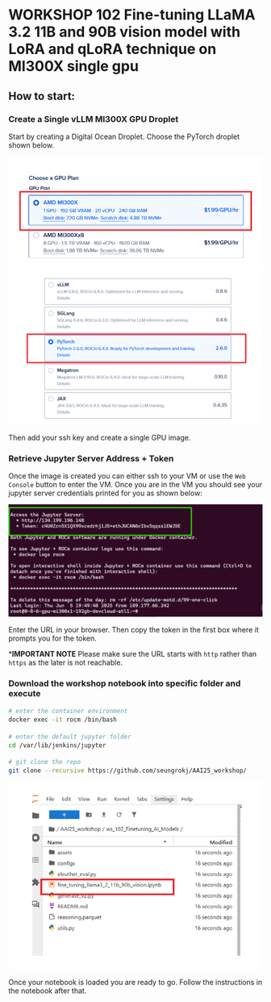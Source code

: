 # WORKSHOP 102 Fine-tuning LLaMA 3.2 11B and 90B vision model with LoRA and qLoRA technique on MI300X single gpu


## How to start: 

### Create a Single vLLM MI300X GPU Droplet
Start by creating a Digital Ocean Droplet. Choose the PyTorch droplet shown below.

![droplet](./assets/droplets.png)
![pytorch-droplets](./assets/pytorch-droplets.png)

Then add your ssh key and create a single GPU image.

### Retrieve Jupyter Server Address + Token

Once the image is created you can either ssh to your VM or use the `Web Console` button to enter the VM. Once you are in the VM you should see your jupyter server credentials printed for you as shown below:

![terminal](./assets/workshop_images2.png)

Enter the URL in your browser. Then copy the token in the first box where it prompts you for the token.

***IMPORTANT NOTE** Please make sure the URL starts with `http` rather than `https` as the later is not reachable.


### Download the workshop notebook into specific folder and execute

```bash
# enter the container environment
docker exec -it rocm /bin/bash

# enter the default jupyter folder
cd /var/lib/jenkins/jupyter

# git clone the repo
git clone --recursive https://github.com/seungrokj/AAI25_workshop/

```

![jupyter-outline](./assets/jupyter-outline.png)

Once your notebook is loaded you are ready to go. Follow the instructions in the notebook after that.
